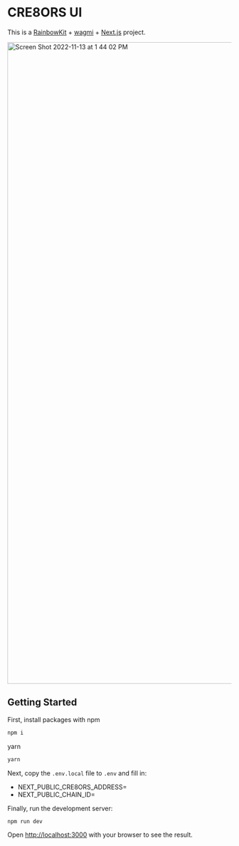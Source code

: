 # CRE8ORS UI

This is a [RainbowKit](https://rainbowkit.com) + [wagmi](https://wagmi.sh) + [Next.js](https://nextjs.org/) project.

<img width="1439" alt="Screen Shot 2022-11-13 at 1 44 02 PM" src="https://user-images.githubusercontent.com/23249402/201533339-9444c54c-7d17-4b70-b432-bfc0d9eb9469.png">

## Getting Started

First, install packages with
npm

```bash
npm i
```

yarn

```bash
yarn
```

Next, copy the `.env.local` file to `.env` and fill in:

- NEXT_PUBLIC_CRE8ORS_ADDRESS=
- NEXT_PUBLIC_CHAIN_ID=

Finally, run the development server:

```bash
npm run dev
```

Open [http://localhost:3000](http://localhost:3000) with your browser to see the result.
